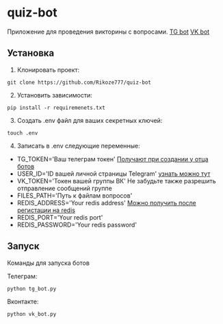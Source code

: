 # quiz-bot

Приложение для проведения викторины с вопросами.
[TG bot](https://t.me/quizo_devBot)
[VK bot](https://vk.com/club219726001)

## Установка

1) Клонировать проект:
```
git clone https://github.com/Rikoze777/quiz-bot
```

2) Установить зависимости:
```
pip install -r requiremenets.txt
```

3) Создать .env файл для ваших секретных ключей:
```
touch .env
```

4) Записать в .env следующие переменные:
* TG_TOKEN='Ваш телеграм токен'  [Получают при создании у отца ботов](https://t.me/botfather)
* USER_ID='ID вашей личной страницы Telegram' [узнать можно тут](https://t.me/username_to_id_bot)
* VK_TOKEN='Токен вашей группы ВК' Не забудьте также разрешить отправление сообщений группе
* FILES_PATH='Путь к файлам вопросов'
* REDIS_ADDRESS='Your redis address' [Можно получить после регистации на redis](https://www.redislabs.com/)
* REDIS_PORT='Your redis port'
* REDIS_PASSWORD='Your redis password'

## Запуск

Команды для запуска ботов

Телеграм:
```
python tg_bot.py
```

Вконтакте:
```
python vk_bot.py
```
